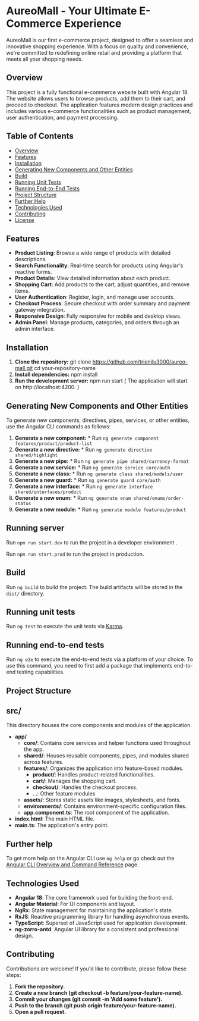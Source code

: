 # AureoMall - Your Ultimate E-Commerce Experience
AureoMall is our first e-commerce project, designed to offer a seamless and innovative shopping experience. With a focus on quality and convenience, we're committed to redefining online retail and providing a platform that meets all your shopping needs.

## Overview

This project is a fully functional e-commerce website built with Angular 18. The website allows users to browse products, add them to their cart, and proceed to checkout. The application features modern design practices and includes various e-commerce functionalities such as product management, user authentication, and payment processing.

## Table of Contents

- [Overview](#overview)
- [Features](#features)
- [Installation](#installation)
- [Generating New Components and Other Entities](#generating-new-components-and-other-entities)
- [Build](#build)
- [Running Unit Tests](#running-unit-tests)
- [Running End-to-End Tests](#running-end-to-end-tests)
- [Project Structure](#project-structure)
- [Further Help](#further-help)
- [Technologies Used](#technologies-used)
- [Contributing](#contributing)
- [License](#license) 

## Features

- **Product Listing**: Browse a wide range of products with detailed descriptions.
- **Search Functionality**: Real-time search for products using Angular's reactive forms.
- **Product Details**: View detailed information about each product.
- **Shopping Cart**: Add products to the cart, adjust quantities, and remove items.
- **User Authentication**: Register, login, and manage user accounts.
- **Checkout Process**: Secure checkout with order summary and payment gateway integration.
- **Responsive Design**: Fully responsive for mobile and desktop views.
- **Admin Panel**: Manage products, categories, and orders through an admin interface.

## Installation

1. **Clone the repository:**
   git clone https://github.com/trienilu3000/aureo-mall.git
   cd your-repository-name
2. **Install dependencies:**
   npm install
3. **Run the development server:**
   npm run start
   ( The application will start on http://localhost:4200. )


## Generating New Components and Other Entities
To generate new components, directives, pipes, services, or other entities, use the Angular CLI commands as follows:
  1. **Generate a new component:**
    * Run `ng generate component features/product/product-list`
  2. **Generate a new directive:**
    * Run `ng generate directive shared/highlight`
  3. **Generate a new pipe:**
    * Run `ng generate pipe shared/currency-format`
  4. **Generate a new service:**
    * Run `ng generate service core/auth`
  5. **Generate a new class:**
    * Run `ng generate class shared/models/user`
  6. **Generate a new guard:**
    * Run `ng generate guard core/auth`
  7. **Generate a new interface:**
    * Run `ng generate interface shared/interfaces/product`
  8. **Generate a new enum:**
    * Run `ng generate enum shared/enums/order-status`
  9. **Generate a new module:**
    * Run `ng generate module features/product`

## Running server

Run `npm run start.dev` to run the project in a developer environment .

Run `npm run start.prod` to run the project in production.

## Build

Run `ng build` to build the project. The build artifacts will be stored in the `dist/` directory.

## Running unit tests

Run `ng test` to execute the unit tests via [Karma](https://karma-runner.github.io).

## Running end-to-end tests

Run `ng e2e` to execute the end-to-end tests via a platform of your choice. To use this command, you need to first add a package that implements end-to-end testing capabilities.


## Project Structure

## src/
This directory houses the core components and modules of the application.

* **app/**
  * **core/**: Contains core services and helper functions used throughout the app.
  * **shared/**: Houses reusable components, pipes, and modules shared across features.
  * **features/**: Organizes the application into feature-based modules.
    * **product/**: Handles product-related functionalities.
    * **cart/**: Manages the shopping cart.
    * **checkout/**: Handles the checkout process.
    * ...: Other feature modules
  * **assets/**: Stores static assets like images, stylesheets, and fonts.
  * **environments/**: Contains environment-specific configuration files.
  * **app.component.ts**: The root component of the application.
* **index.html**: The main HTML file.
* **main.ts**: The application's entry point.

## Further help

To get more help on the Angular CLI use `ng help` or go check out the [Angular CLI Overview and Command Reference](https://angular.io/cli) page.

## Technologies Used

- **Angular 18**: The core framework used for building the front-end.
- **Angular Material**: For UI components and layout.
- **NgRx**: State management for maintaining the application's state.
- **RxJS**: Reactive programming library for handling asynchronous events.
- **TypeScript**: Superset of JavaScript used for application development.
- **ng-zorro-antd**: Angular UI library for a consistent and professional design.

## Contributing
Contributions are welcome! If you'd like to contribute, please follow these steps:
1. **Fork the repository.**
2. **Create a new branch (git checkout -b feature/your-feature-name).**
3. **Commit your changes (git commit -m 'Add some feature').**
4. **Push to the branch (git push origin feature/your-feature-name).**
5. **Open a pull request.**


